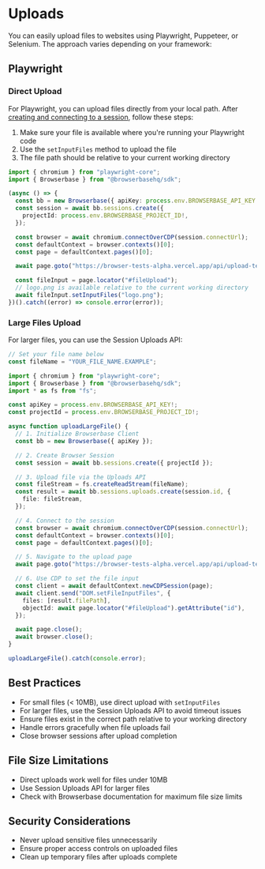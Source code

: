 # Uploads

You can easily upload files to websites using Playwright, Puppeteer, or Selenium. The approach varies depending on your framework:

## Playwright

### Direct Upload

For Playwright, you can upload files directly from your local path. After [creating and connecting to a session](/fundamentals/using-browser-session), follow these steps:

1. Make sure your file is available where you're running your Playwright code
2. Use the `setInputFiles` method to upload the file
3. The file path should be relative to your current working directory

```typescript
import { chromium } from "playwright-core";
import { Browserbase } from "@browserbasehq/sdk";

(async () => {
  const bb = new Browserbase({ apiKey: process.env.BROWSERBASE_API_KEY! });
  const session = await bb.sessions.create({
    projectId: process.env.BROWSERBASE_PROJECT_ID!,
  });

  const browser = await chromium.connectOverCDP(session.connectUrl);
  const defaultContext = browser.contexts()[0];
  const page = defaultContext.pages()[0];

  await page.goto("https://browser-tests-alpha.vercel.app/api/upload-test");

  const fileInput = page.locator("#fileUpload");
  // logo.png is available relative to the current working directory
  await fileInput.setInputFiles("logo.png");
})().catch((error) => console.error(error));
```

### Large Files Upload

For larger files, you can use the Session Uploads API:

```typescript
// Set your file name below
const fileName = "YOUR_FILE_NAME.EXAMPLE";

import { chromium } from "playwright-core";
import { Browserbase } from "@browserbasehq/sdk";
import * as fs from "fs";

const apiKey = process.env.BROWSERBASE_API_KEY!;
const projectId = process.env.BROWSERBASE_PROJECT_ID!;

async function uploadLargeFile() {
  // 1. Initialize Browserbase Client
  const bb = new Browserbase({ apiKey });

  // 2. Create Browser Session
  const session = await bb.sessions.create({ projectId });

  // 3. Upload file via the Uploads API
  const fileStream = fs.createReadStream(fileName);
  const result = await bb.sessions.uploads.create(session.id, {
    file: fileStream,
  });

  // 4. Connect to the session
  const browser = await chromium.connectOverCDP(session.connectUrl);
  const defaultContext = browser.contexts()[0];
  const page = defaultContext.pages()[0];

  // 5. Navigate to the upload page
  await page.goto("https://browser-tests-alpha.vercel.app/api/upload-test");

  // 6. Use CDP to set the file input
  const client = await defaultContext.newCDPSession(page);
  await client.send("DOM.setFileInputFiles", {
    files: [result.filePath],
    objectId: await page.locator("#fileUpload").getAttribute("id"),
  });

  await page.close();
  await browser.close();
}

uploadLargeFile().catch(console.error);
```

## Best Practices

- For small files (< 10MB), use direct upload with `setInputFiles`
- For larger files, use the Session Uploads API to avoid timeout issues
- Ensure files exist in the correct path relative to your working directory
- Handle errors gracefully when file uploads fail
- Close browser sessions after upload completion

## File Size Limitations

- Direct uploads work well for files under 10MB
- Use Session Uploads API for larger files
- Check with Browserbase documentation for maximum file size limits

## Security Considerations

- Never upload sensitive files unnecessarily
- Ensure proper access controls on uploaded files
- Clean up temporary files after uploads complete